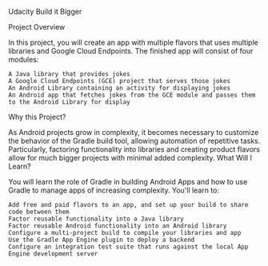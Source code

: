 Udacity Build it Bigger

Project Overview

In this project, you will create an app with multiple flavors that uses multiple libraries and Google Cloud Endpoints. The finished app will consist of four modules:

    A Java library that provides jokes
    A Google Cloud Endpoints (GCE) project that serves those jokes
    An Android Library containing an activity for displaying jokes
    An Android app that fetches jokes from the GCE module and passes them to the Android Library for display

Why this Project?

As Android projects grow in complexity, it becomes necessary to customize the behavior of the Gradle build tool, allowing automation of repetitive tasks. Particularly, factoring functionality into libraries and creating product flavors allow for much bigger projects with minimal added complexity.
What Will I Learn?

You will learn the role of Gradle in building Android Apps and how to use Gradle to manage apps of increasing complexity. You'll learn to:

    Add free and paid flavors to an app, and set up your build to share code between them
    Factor reusable functionality into a Java library
    Factor reusable Android functionality into an Android library
    Configure a multi-project build to compile your libraries and app
    Use the Gradle App Engine plugin to deploy a backend
    Configure an integration test suite that runs against the local App Engine development server

